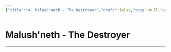 ```yaml
---
{"title":"4. Malush'neth - The Destroyer","draft":false,"tags":null,"publish":true,"path":"3. Gods & Religion/3. The Trinity/4. Malush'neth - The Destroyer.md","permalink":"/3-gods-and-religion/3-the-trinity/4-malush-neth-the-destroyer/","PassFrontmatter":true}
---
```


# Malush'neth - The Destroyer
---
